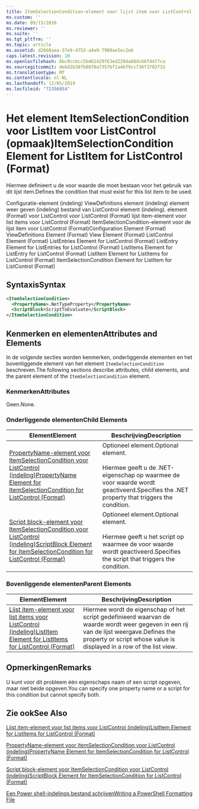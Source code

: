 ```yaml
---
title: ItemSelectionCondition-element voor lijst item voor ListControl (indeling) | Microsoft Docs
ms.custom: ''
ms.date: 09/13/2016
ms.reviewer: ''
ms.suite: ''
ms.tgt_pltfrm: ''
ms.topic: article
ms.assetid: d2668aea-37e9-4753-a4e9-7980ae5ec2eb
caps.latest.revision: 10
ms.openlocfilehash: 6bc0ccbcc5bd62429f63ed220da66dc66f44f7ca
ms.sourcegitcommit: debd2b38fb8070a7357bf1a4bf9cc736f3702f31
ms.translationtype: MT
ms.contentlocale: nl-NL
ms.lasthandoff: 12/05/2019
ms.locfileid: "72356054"
---
```

# <a name="itemselectioncondition-element-for-listitem-for-listcontrol-format"></a><span data-ttu-id="93326-102">Het element ItemSelectionCondition voor ListItem voor ListControl (opmaak)</span><span class="sxs-lookup"><span data-stu-id="93326-102">ItemSelectionCondition Element for ListItem for ListControl (Format)</span></span>

<span data-ttu-id="93326-103">Hiermee definieert u de voor waarde die moet bestaan voor het gebruik van dit lijst item.</span><span class="sxs-lookup"><span data-stu-id="93326-103">Defines the condition that must exist for this list item to be used.</span></span>

<span data-ttu-id="93326-104">Configuratie-element (indeling) ViewDefinitions element (indeling) element weer geven (indeling) bestand van ListControl element (indeling). element (Format) voor ListControl voor ListControl (Format) lijst item-element voor list items voor ListControl (Format) ItemSelectionCondition-element voor de lijst item voor ListControl (Format)</span><span class="sxs-lookup"><span data-stu-id="93326-104">Configuration Element (Format) ViewDefinitions Element (Format) View Element (Format) ListControl Element (Format) ListEntries Element for ListControl (Format) ListEntry Element for ListEntries for ListControl (Format) ListItems Element for ListEntry for ListControl (Format) ListItem Element for ListItems for ListControl (Format) ItemSelectionCondition Element for ListItem for ListControl (Format)</span></span>

## <a name="syntax"></a><span data-ttu-id="93326-105">Syntaxis</span><span class="sxs-lookup"><span data-stu-id="93326-105">Syntax</span></span>

```xml
<ItemSelectionCondition>
  <PropertyName>.NetTypeProperty</PropertyName>
  <ScriptBlock>ScriptToEvaluate</ScriptBlock>
</ItemSelectionCondition>
```

## <a name="attributes-and-elements"></a><span data-ttu-id="93326-106">Kenmerken en elementen</span><span class="sxs-lookup"><span data-stu-id="93326-106">Attributes and Elements</span></span>

<span data-ttu-id="93326-107">In de volgende secties worden kenmerken, onderliggende elementen en het bovenliggende element van het element `ItemSelectionCondition` beschreven.</span><span class="sxs-lookup"><span data-stu-id="93326-107">The following sections describe attributes, child elements, and the parent element of the `ItemSelectionCondition` element.</span></span>

### <a name="attributes"></a><span data-ttu-id="93326-108">Kenmerken</span><span class="sxs-lookup"><span data-stu-id="93326-108">Attributes</span></span>

<span data-ttu-id="93326-109">Geen.</span><span class="sxs-lookup"><span data-stu-id="93326-109">None.</span></span>

### <a name="child-elements"></a><span data-ttu-id="93326-110">Onderliggende elementen</span><span class="sxs-lookup"><span data-stu-id="93326-110">Child Elements</span></span>

|<span data-ttu-id="93326-111">Element</span><span class="sxs-lookup"><span data-stu-id="93326-111">Element</span></span>|<span data-ttu-id="93326-112">Beschrijving</span><span class="sxs-lookup"><span data-stu-id="93326-112">Description</span></span>|
|-------------|-----------------|
|[<span data-ttu-id="93326-113">PropertyName-element voor ItemSelectionCondition voor ListControl (indeling)</span><span class="sxs-lookup"><span data-stu-id="93326-113">PropertyName Element for ItemSelectionCondition for ListControl (Format)</span></span>](./propertyname-element-for-itemselectioncondition-for-listcontrol-format.md)|<span data-ttu-id="93326-114">Optioneel element.</span><span class="sxs-lookup"><span data-stu-id="93326-114">Optional element.</span></span><br /><br /> <span data-ttu-id="93326-115">Hiermee geeft u de .NET-eigenschap op waarmee de voor waarde wordt geactiveerd.</span><span class="sxs-lookup"><span data-stu-id="93326-115">Specifies the .NET property that triggers the condition.</span></span>|
|[<span data-ttu-id="93326-116">Script block-element voor ItemSelectionCondition voor ListControl (indeling)</span><span class="sxs-lookup"><span data-stu-id="93326-116">ScriptBlock Element for ItemSelectionCondition for ListControl (Format)</span></span>](./scriptblock-element-for-itemselectioncondition-for-listcontrol-format.md)|<span data-ttu-id="93326-117">Optioneel element.</span><span class="sxs-lookup"><span data-stu-id="93326-117">Optional element.</span></span><br /><br /> <span data-ttu-id="93326-118">Hiermee geeft u het script op waarmee de voor waarde wordt geactiveerd.</span><span class="sxs-lookup"><span data-stu-id="93326-118">Specifies the script that triggers the condition.</span></span>|

### <a name="parent-elements"></a><span data-ttu-id="93326-119">Bovenliggende elementen</span><span class="sxs-lookup"><span data-stu-id="93326-119">Parent Elements</span></span>

|<span data-ttu-id="93326-120">Element</span><span class="sxs-lookup"><span data-stu-id="93326-120">Element</span></span>|<span data-ttu-id="93326-121">Beschrijving</span><span class="sxs-lookup"><span data-stu-id="93326-121">Description</span></span>|
|-------------|-----------------|
|[<span data-ttu-id="93326-122">Lijst item-element voor list items voor ListControl (indeling)</span><span class="sxs-lookup"><span data-stu-id="93326-122">ListItem Element for ListItems for ListControl (Format)</span></span>](./listitem-element-for-listitems-for-listcontrol-format.md)|<span data-ttu-id="93326-123">Hiermee wordt de eigenschap of het script gedefinieerd waarvan de waarde wordt weer gegeven in een rij van de lijst weergave.</span><span class="sxs-lookup"><span data-stu-id="93326-123">Defines the property or script whose value is displayed in a row of the list view.</span></span>|

## <a name="remarks"></a><span data-ttu-id="93326-124">Opmerkingen</span><span class="sxs-lookup"><span data-stu-id="93326-124">Remarks</span></span>

<span data-ttu-id="93326-125">U kunt voor dit probleem één eigenschaps naam of een script opgeven, maar niet beide opgeven.</span><span class="sxs-lookup"><span data-stu-id="93326-125">You can specify one property name or a script for this condition but cannot specify both.</span></span>

## <a name="see-also"></a><span data-ttu-id="93326-126">Zie ook</span><span class="sxs-lookup"><span data-stu-id="93326-126">See Also</span></span>

[<span data-ttu-id="93326-127">Lijst item-element voor list items voor ListControl (indeling)</span><span class="sxs-lookup"><span data-stu-id="93326-127">ListItem Element for ListItems for ListControl (Format)</span></span>](./listitem-element-for-listitems-for-listcontrol-format.md)

[<span data-ttu-id="93326-128">PropertyName-element voor ItemSelectionCondition voor ListControl (indeling)</span><span class="sxs-lookup"><span data-stu-id="93326-128">PropertyName Element for ItemSelectionCondition for ListControl (Format)</span></span>](./propertyname-element-for-itemselectioncondition-for-listcontrol-format.md)

[<span data-ttu-id="93326-129">Script block-element voor ItemSelectionCondition voor ListControl (indeling)</span><span class="sxs-lookup"><span data-stu-id="93326-129">ScriptBlock Element for ItemSelectionCondition for ListControl (Format)</span></span>](./scriptblock-element-for-itemselectioncondition-for-listcontrol-format.md)

[<span data-ttu-id="93326-130">Een Power shell-indelings bestand schrijven</span><span class="sxs-lookup"><span data-stu-id="93326-130">Writing a PowerShell Formatting File</span></span>](./writing-a-powershell-formatting-file.md)
